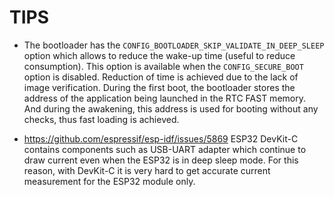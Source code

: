 # TIPS

* The bootloader has the `CONFIG_BOOTLOADER_SKIP_VALIDATE_IN_DEEP_SLEEP` option which allows to reduce the wake-up time (useful to reduce consumption). This option is available when the `CONFIG_SECURE_BOOT` option is disabled. Reduction of time is achieved due to the lack of image verification. During the first boot, the bootloader stores the address of the application being launched in the RTC FAST memory. And during the awakening, this address is used for booting without any checks, thus fast loading is achieved.


* https://github.com/espressif/esp-idf/issues/5869
 ESP32 DevKit-C contains components such as USB-UART adapter which continue to draw current even when the ESP32 is in deep sleep mode. For this reason, with DevKit-C it is very hard to get accurate current measurement for the ESP32 module only.

